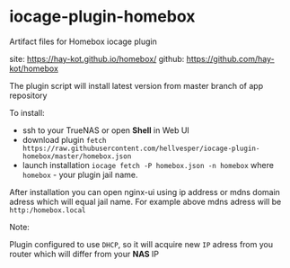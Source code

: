 # iocage-plugin-homebox

Artifact files for Homebox iocage plugin

site: https://hay-kot.github.io/homebox/
github: https://github.com/hay-kot/homebox

The plugin script will install latest version from master branch of app repository

To install:

- ssh to your TrueNAS or open **Shell** in Web UI
- download plugin `fetch https://raw.githubusercontent.com/hellvesper/iocage-plugin-homebox/master/homebox.json`
- launch installation `iocage fetch -P homebox.json -n homebox` where `homebox` - your plugin jail name.

After installation you can open nginx-ui using ip address or mdns domain adress which will equal jail name. For example above mdns adress will be `http:/homebox.local`

Note:

Plugin configured to use `DHCP`, so it will acquire new `IP` adress from you router which will differ from your **NAS** IP
